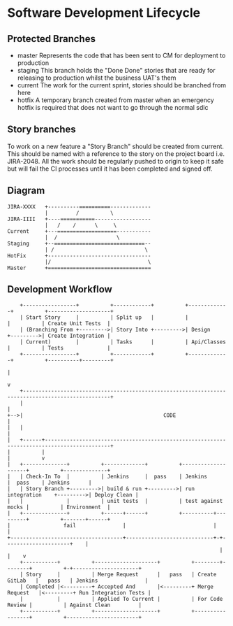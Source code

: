 Software Development Lifecycle
==============================

Protected Branches
------------------

*	master Represents the code that has been sent to CM for deployment to production
*	staging This branch holds the "Done Done" stories that are ready for releasing
	to production whilst the business UAT's them
*	current The work for the current sprint, stories should be branched from here
*	hotfix A temporary branch created from master when an emergency hotfix is
	required that does not want to go through the normal sdlc

Story branches
--------------

To work on a new feature a "Story Branch" should be created from current. This should be named with a reference to the
story on the project board i.e. JIRA-2048. All the work should be regularly pushed to origin to keep it safe but will
fail the CI processes until it has been completed and signed off.

Diagram
-------

	JIRA-XXXX   +----------==========-------------
	            |         /          \
	JIRA-IIII   +----===========------------------
	            |   /    /      \     \
	Current     +---===================-----------
	            |  /                   \
	Staging     +--=============================--
	            | /                             \
	HotFix      +---------------------------------
	            |/                               \
	Master      +=================================

Development Workflow
--------------------

	 	+-----------------+          +------------+          +-------------+          +--------------------+
		| Start Story     |          | Split up   |          |             |          | Create Unit Tests  |
		| (Branching From +--------->| Story Into +--------->| Design      +--------->| Create Integration |
		| Current)        |          | Tasks      |          | Api/Classes |          | Tests              |
	 	+-----------------+          +------------+          +-------------+          +----------+---------+
		                                                                                         |
                                                                                                 v
	 	+--------------------------------------------------------------------------------------------------+
		|                                                                                                  |
	+-->|                                             CODE                                                 |
	|	|                                                                                                  |
	| 	+------+-------------------------------------------------------------------------------------------+
	|          |
	|          v
	| 	+--------------+          +-------------+          +--------------------+          +--------------+
	|	| Check-In To  |          | Jenkins     |  pass    | Jenkins            |  pass    | Jenkins      |
	|	| Story Branch +--------->| build & run +--------->| run integration    +--------->| Deploy Clean |
	|   |              |          | unit tests  |          | test against mocks |          | Environment  |
	| 	+--------------+          +------+------+          +----------+---------+          +-------+------+
	|                 fail               |                            |                            |
	+------------------------------------+----------------------------+-+---------------------+    |
                                                                        |                     |    v
    	+-----------+          +--------------------+          +--------+--------+          +-+---------------------+
        | Story     |          | Merge Request      |   pass   | Create GitLab   |   pass   | Jenkins               |
        | Completed |<---------+ Accepted And       |<---------+ Merge Request   |<---------+ Run Integration Tests |
        |           |          | Applied To Current |          | For Code Review |          | Against Clean         |
        +-----------+          +--------------------+          +-----------------+          +-----------------------+

